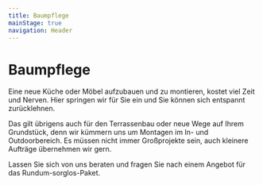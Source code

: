```yaml
---
title: Baumpflege
mainStage: true
navigation: Header
---
```


# Baumpflege

Eine neue Küche oder Möbel aufzubauen und zu montieren, kostet viel Zeit und Nerven. Hier springen wir für Sie ein und
Sie können sich entspannt zurücklehnen.

Das gilt übrigens auch für den Terrassenbau oder neue Wege auf Ihrem Grundstück, denn wir kümmern uns um Montagen im In-
und Outdoorbereich. Es müssen nicht immer Großprojekte sein, auch kleinere Aufträge übernehmen wir gern.

Lassen Sie sich von uns beraten und fragen Sie nach einem Angebot für das Rundum-sorglos-Paket.
